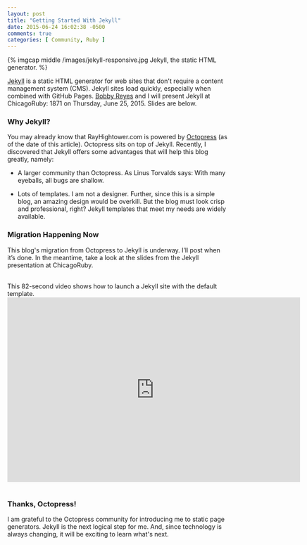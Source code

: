 ```yaml
---
layout: post
title: "Getting Started With Jekyll"
date: 2015-06-24 16:02:38 -0500
comments: true
categories: [ Community, Ruby ]
---
```

{% imgcap middle /images/jekyll-responsive.jpg Jekyll, the static HTML generator. %}

[Jekyll](http://jekyllrb.com) is a static HTML generator for web sites that don't require a content management system (CMS). Jekyll sites load quickly, especially when combined with GitHub Pages. [Bobby Reyes](https://twitter.com/bobbyreys) and I will present Jekyll at ChicagoRuby: 1871 on Thursday, June 25, 2015. Slides are below.
<!--more-->
### Why Jekyll?
You may already know that RayHightower.com is powered by [Octopress](http://octopress.org) (as of the date of this article). Octopress sits on top of Jekyll. Recently, I discovered that Jekyll offers some advantages that will help this blog greatly, namely:

* A larger community than Octopress. As Linus Torvalds says: With many eyeballs, all bugs are shallow.

* Lots of templates. I am not a designer. Further, since this is a simple blog, an amazing design would be overkill. But the blog must look crisp and professional, right? Jekyll templates that meet my needs are widely available.

### Migration Happening Now
This blog's migration from Octopress to Jekyll is underway. I’ll post when it’s done. In the meantime, take a look at the slides from the Jekyll presentation at ChicagoRuby.

<center><script async class="speakerdeck-embed" data-id="5d549813f5db469a974423257d1c734e" data-ratio="1.77777777777778" src="//speakerdeck.com/assets/embed.js"></script></center>
&nbsp;<br/>
This 82-second video shows how to launch a Jekyll site with the default template.
<center><iframe width="665" height="420" src="https://www.youtube.com/embed/2KHQ3o9b2wk?rel=0&amp;showinfo=0" frameborder="0" allowfullscreen></iframe></center>
&nbsp;<br/>

### Thanks, Octopress!
I am grateful to the Octopress community for introducing me to static page generators. Jekyll is the next logical step for me. And, since technology is always changing, it will be exciting to learn what's next.

